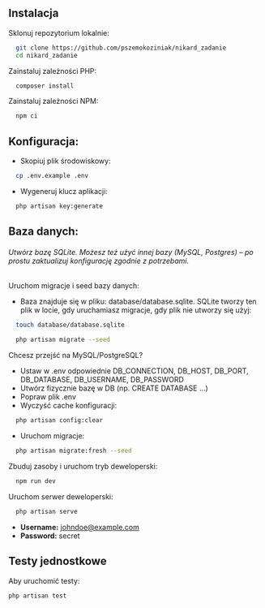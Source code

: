 ## Instalacja

Sklonuj repozytorium lokalnie:

```sh
  git clone https://github.com/pszemokoziniak/nikard_zadanie
  cd nikard_zadanie
```

Zainstaluj zależności PHP:

```sh
  composer install
```

Zainstaluj zależności NPM:

```sh
  npm ci
```


## Konfiguracja:

- Skopiuj plik środowiskowy:

```sh
  cp .env.example .env
```

- Wygeneruj klucz aplikacji:

```sh
  php artisan key:generate
```

## Baza danych:

###### Utwórz bazę SQLite. Możesz też użyć innej bazy (MySQL, Postgres) – po prostu zaktualizuj konfigurację zgodnie z potrzebami.

Uruchom migracje i seed bazy danych:


- Baza znajduje się w pliku: database/database.sqlite. SQLite tworzy ten plik w locie, gdy uruchamiasz migracje, gdy plik nie utworzy się użyj:

```sh
  touch database/database.sqlite
```

```sh
  php artisan migrate --seed
```

Chcesz przejść na MySQL/PostgreSQL?

- Ustaw w .env odpowiednie DB_CONNECTION, DB_HOST, DB_PORT, DB_DATABASE, DB_USERNAME, DB_PASSWORD
- Utwórz fizycznie bazę w DB (np. CREATE DATABASE ...)
- Popraw plik .env
- Wyczyść cache konfiguracji: 

```sh 
  php artisan config:clear 
```
- Uruchom migracje:
```sh 
  php artisan migrate:fresh --seed
```

Zbuduj zasoby i uruchom tryb deweloperski:

```sh
  npm run dev
```

Uruchom serwer deweloperski:

```sh
  php artisan serve
```

- **Username:** johndoe@example.com
- **Password:** secret

## Testy jednostkowe

Aby uruchomić testy:

```
php artisan test
```
